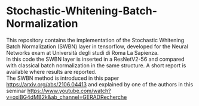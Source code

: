 # Stochastic-Whitening-Batch-Normalization
This repository contains the implementation of the Stochastic Whitening Batch Normalization (SWBN) layer in tensorflow, developed for the Neural Networks exam at Università degli studi di Roma La Sapienza.\
In this code the SWBN layer is inserted in a ResNetV2-56 and compared with classical batch normalization in the same structure. A short report is available where results are reported.\
The SWBN method is introduced in this paper https://arxiv.org/abs/2106.04413 and explained by one of the authors in this seminar https://www.youtube.com/watch?v=oxiBG4dMB2k&ab_channel=GERADRecherche
